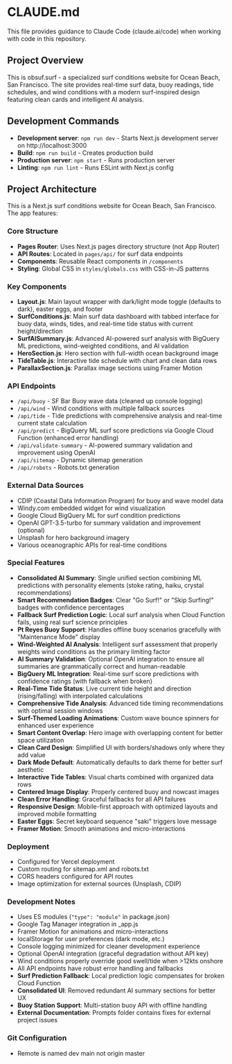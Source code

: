 # CLAUDE.md

This file provides guidance to Claude Code (claude.ai/code) when working with code in this repository.

## Project Overview

This is obsuf.surf - a specialized surf conditions website for Ocean Beach, San Francisco. The site provides real-time surf data, buoy readings, tide schedules, and wind conditions with a modern surf-inspired design featuring clean cards and intelligent AI analysis.

## Development Commands

- **Development server**: `npm run dev` - Starts Next.js development server on http://localhost:3000
- **Build**: `npm run build` - Creates production build
- **Production server**: `npm start` - Runs production server
- **Linting**: `npm run lint` - Runs ESLint with Next.js config

## Project Architecture

This is a Next.js surf conditions website for Ocean Beach, San Francisco. The app features:

### Core Structure
- **Pages Router**: Uses Next.js pages directory structure (not App Router)
- **API Routes**: Located in `pages/api/` for surf data endpoints
- **Components**: Reusable React components in `/components`
- **Styling**: Global CSS in `styles/globals.css` with CSS-in-JS patterns

### Key Components
- **Layout.js**: Main layout wrapper with dark/light mode toggle (defaults to dark), easter eggs, and footer
- **SurfConditions.js**: Main surf data dashboard with tabbed interface for buoy data, winds, tides, and real-time tide status with current height/direction
- **SurfAISummary.js**: Advanced AI-powered surf analysis with BigQuery ML predictions, wind-weighted conditions, and AI validation
- **HeroSection.js**: Hero section with full-width ocean background image
- **TideTable.js**: Interactive tide schedule with chart and clean data rows
- **ParallaxSection.js**: Parallax image sections using Framer Motion

### API Endpoints
- `/api/buoy` - SF Bar Buoy wave data (cleaned up console logging)
- `/api/wind` - Wind conditions with multiple fallback sources
- `/api/tide` - Tide predictions with comprehensive analysis and real-time current state calculation
- `/api/predict` - BigQuery ML surf score predictions via Google Cloud Function (enhanced error handling)
- `/api/validate-summary` - AI-powered summary validation and improvement using OpenAI
- `/api/sitemap` - Dynamic sitemap generation
- `/api/robots` - Robots.txt generation

### External Data Sources
- CDIP (Coastal Data Information Program) for buoy and wave model data
- Windy.com embedded widget for wind visualization
- Google Cloud BigQuery ML for surf condition predictions
- OpenAI GPT-3.5-turbo for summary validation and improvement (optional)
- Unsplash for hero background imagery
- Various oceanographic APIs for real-time conditions

### Special Features
- **Consolidated AI Summary**: Single unified section combining ML predictions with personality elements (stoke rating, haiku, crystal recommendations)
- **Smart Recommendation Badges**: Clear "Go Surf!" or "Skip Surfing!" badges with confidence percentages
- **Fallback Surf Prediction Logic**: Local surf analysis when Cloud Function fails, using real surf science principles
- **Pt Reyes Buoy Support**: Handles offline buoy scenarios gracefully with "Maintenance Mode" display
- **Wind-Weighted AI Analysis**: Intelligent surf assessment that properly weights wind conditions as the primary limiting factor
- **AI Summary Validation**: Optional OpenAI integration to ensure all summaries are grammatically correct and human-readable
- **BigQuery ML Integration**: Real-time surf score predictions with confidence ratings (with fallback when broken)
- **Real-Time Tide Status**: Live current tide height and direction (rising/falling) with interpolated calculations
- **Comprehensive Tide Analysis**: Advanced tide timing recommendations with optimal session windows
- **Surf-Themed Loading Animations**: Custom wave bounce spinners for enhanced user experience
- **Smart Content Overlap**: Hero image with overlapping content for better space utilization
- **Clean Card Design**: Simplified UI with borders/shadows only where they add value
- **Dark Mode Default**: Automatically defaults to dark theme for better surf aesthetic
- **Interactive Tide Tables**: Visual charts combined with organized data rows
- **Centered Image Display**: Properly centered buoy and nowcast images
- **Clean Error Handling**: Graceful fallbacks for all API failures
- **Responsive Design**: Mobile-first approach with optimized layouts and improved mobile formatting
- **Easter Eggs**: Secret keyboard sequence "saki" triggers love message
- **Framer Motion**: Smooth animations and micro-interactions

### Deployment
- Configured for Vercel deployment
- Custom routing for sitemap.xml and robots.txt
- CORS headers configured for API routes
- Image optimization for external sources (Unsplash, CDIP)

### Development Notes
- Uses ES modules (`"type": "module"` in package.json)
- Google Tag Manager integration in _app.js
- Framer Motion for animations and micro-interactions
- localStorage for user preferences (dark mode, etc.)
- Console logging minimized for cleaner development experience
- Optional OpenAI integration (graceful degradation without API key)
- Wind conditions properly override good swell/tide when >12kts onshore
- All API endpoints have robust error handling and fallbacks
- **Surf Prediction Fallback**: Local prediction logic compensates for broken Cloud Function
- **Consolidated UI**: Removed redundant AI summary sections for better UX
- **Buoy Station Support**: Multi-station buoy API with offline handling
- **External Documentation**: Prompts folder contains fixes for external project issues

### Git Configuration
- Remote is named dev main not origin master